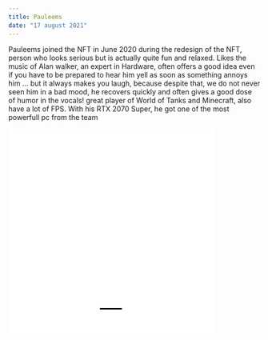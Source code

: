 ```yaml
---
title: Pauleems
date: "17 august 2021"
---
```

Pauleems joined the NFT in June 2020 during the redesign of the NFT, person who looks serious but is actually quite fun and relaxed. Likes the music of Alan walker, an expert in Hardware, often offers a good idea even if you have to be prepared to hear him yell as soon as something annoys him ... but it always makes you laugh, because despite that, we do not never seen him in a bad mood, he recovers quickly and often gives a good dose of humor in the vocals!
great player of World of Tanks and Minecraft, also have a lot of FPS.
With his RTX 2070 Super, he got one of the most powerfull pc from the team 

![Example image](./polo400.gif)

